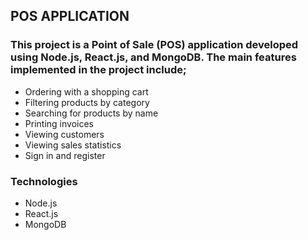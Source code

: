 ## POS APPLICATION

### This project is a Point of Sale (POS) application developed using Node.js, React.js, and MongoDB. The main features implemented in the project include;
- Ordering with a shopping cart
- Filtering products by category
- Searching for products by name
- Printing invoices
- Viewing customers
- Viewing sales statistics
- Sign in and register



### Technologies
- Node.js
- React.js
- MongoDB
